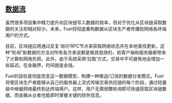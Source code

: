 ## [数据流](https://docs.fuel.network/docs/fuel-book/fuels-future/data-streaming/#data-streaming)

虽然很多项目集中精力提升向区块链写入数据的效率，但对于优化从区块链读取数据的关注却相对较少。未来，Fuel将彻底重构数据从区块生产者传播到网络各终端用户的方式。

目前，区块链应用通过反复‘询问’RPC节点来获取网络状态并在本地查找更新。这种“轮询”新数据的方法对所有各方来说都是极其低效的，给客户端和服务器都带来了计算和网络负担。此外，由于系统采用‘拉取’方式，交易中不可避免地会增加一些延迟。在金融界，时间就是金钱。

Fuel的目标是彻底改变这一数据模型，构建一种推送/订阅的数据分发模式。Fuel将使区块生产者能够从自己的服务器上流式传输交易供应链的每个阶段，通过轻量级中继器网络最终到达终端用户。这样，用户无需频繁轮询即可快速获取区块链数据，而金融从业者也能即时掌握关键的财务信息。